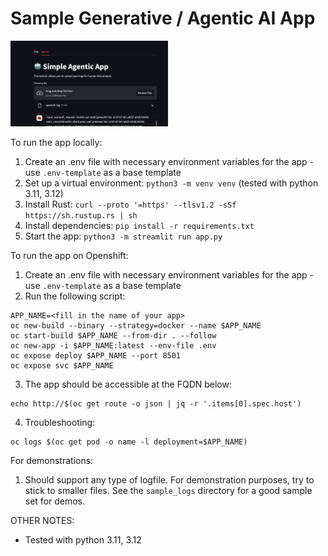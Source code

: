 # Sample Generative / Agentic AI App

<img src="images/video.png" width="50%">


To run the app locally:
  1. Create an .env file with necessary environment variables for the app - use `.env-template` as a base template
  2. Set up a virtual environment: `python3 -m venv venv` (tested with python 3.11, 3.12)
  3. Install Rust: `curl --proto '=https' --tlsv1.2 -sSf https://sh.rustup.rs | sh`
  4. Install dependencies: `pip install -r requirements.txt`
  5. Start the app: `python3 -m streamlit run app.py`
  
To run the app on Openshift:
  1. Create an .env file with necessary environment variables for the app - use `.env-template` as a base template
  2. Run the following script:

  ```
  APP_NAME=<fill in the name of your app>
  oc new-build --binary --strategy=docker --name $APP_NAME
  oc start-build $APP_NAME --from-dir . --follow
  oc new-app -i $APP_NAME:latest --env-file .env
  oc expose deploy $APP_NAME --port 8501
  oc expose svc $APP_NAME
  ```
  3. The app should be accessible at the FQDN below:
  
  ```
  echo http://$(oc get route -o json | jq -r '.items[0].spec.host')
  ```
  4. Troubleshooting:
  
  ```
  oc logs $(oc get pod -o name -l deployment=$APP_NAME)
  ```

For demonstrations:
1. Should support any type of logfile. For demonstration purposes, try to stick to smaller files. See the `sample_logs` directory for a good sample set for demos.

OTHER NOTES:
* Tested with python 3.11, 3.12

